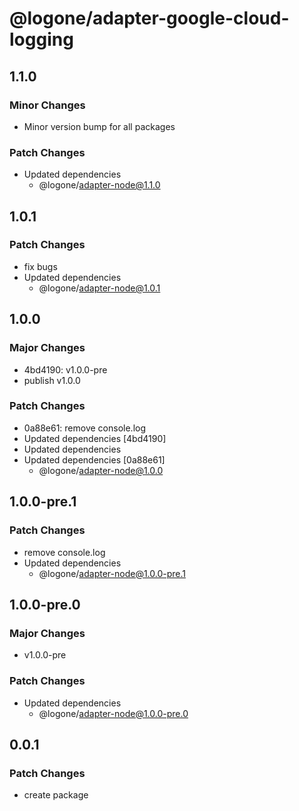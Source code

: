 # @logone/adapter-google-cloud-logging

## 1.1.0

### Minor Changes

- Minor version bump for all packages

### Patch Changes

- Updated dependencies
  - @logone/adapter-node@1.1.0

## 1.0.1

### Patch Changes

- fix bugs
- Updated dependencies
  - @logone/adapter-node@1.0.1

## 1.0.0

### Major Changes

- 4bd4190: v1.0.0-pre
- publish v1.0.0

### Patch Changes

- 0a88e61: remove console.log
- Updated dependencies [4bd4190]
- Updated dependencies
- Updated dependencies [0a88e61]
  - @logone/adapter-node@1.0.0

## 1.0.0-pre.1

### Patch Changes

- remove console.log
- Updated dependencies
  - @logone/adapter-node@1.0.0-pre.1

## 1.0.0-pre.0

### Major Changes

- v1.0.0-pre

### Patch Changes

- Updated dependencies
  - @logone/adapter-node@1.0.0-pre.0

## 0.0.1

### Patch Changes

- create package
